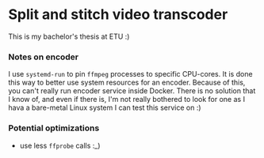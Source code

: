 # Split and stitch video transcoder
This is my bachelor's thesis at ETU :)

### Notes on encoder
I use `systemd-run` to pin `ffmpeg` processes to specific CPU-cores. It is done this way to better use system resources for an encoder. Because of this, you can't really run encoder service inside Docker. There is no solution that I know of, and even if there is, I'm not really bothered to look for one as I hava a bare-metal Linux system I can test this service on :)

### Potential optimizations
- use less `ffprobe` calls :_)
